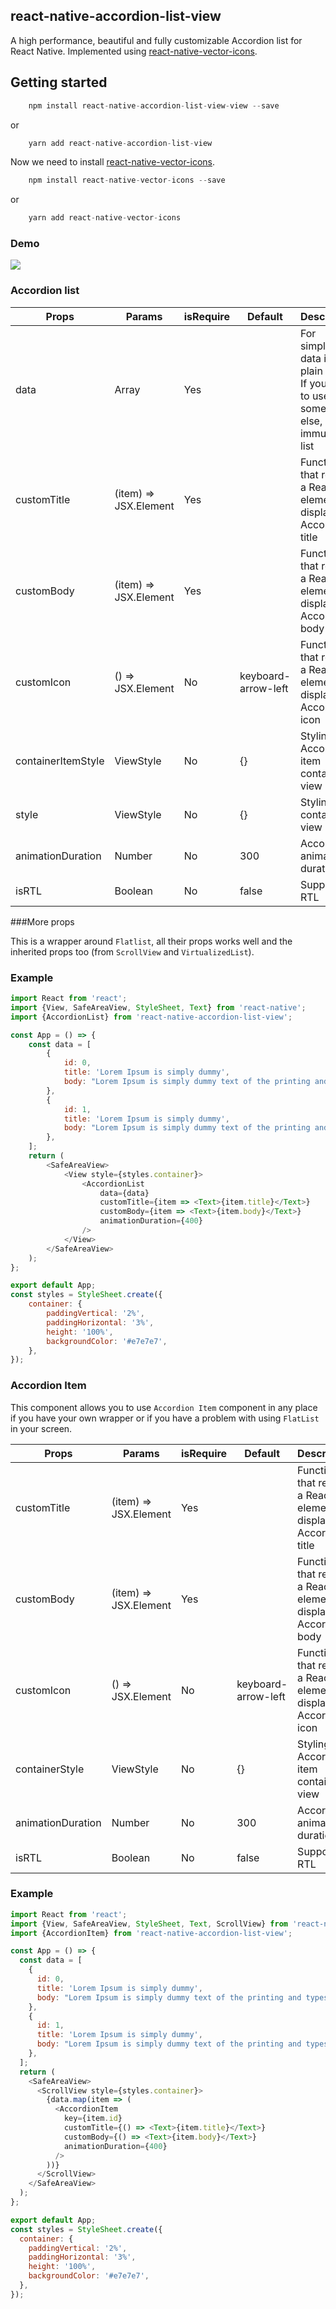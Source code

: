 ## react-native-accordion-list-view
A high performance, beautiful and fully customizable Accordion list for React Native.
Implemented using [react-native-vector-icons](https://github.com/oblador/react-native-vector-icons).
## Getting started
```js
    npm install react-native-accordion-list-view-view --save
```
or
```js
    yarn add react-native-accordion-list-view
```
Now we need to install [react-native-vector-icons](https://github.com/oblador/react-native-vector-icons).

```js
    npm install react-native-vector-icons --save
```
or
```js
    yarn add react-native-vector-icons
```

### Demo
![](https://github.com/louaySleman/react-native-accordion-list-view/tree/main/examples/demo.gif)


### Accordion list

| Props              | Params                   | isRequire | Default             | Description                                                                                      | 
|--------------------|--------------------------|-----------|---------------------|--------------------------------------------------------------------------------------------------|
| data               | Array                    | Yes       |                     | For simplicity, data is a plain array. If you want to use something else, like an immutable list |
| customTitle        | (item) => JSX.Element    | Yes       |                     | Function that returns a React element to display as Accordion title                              |
| customBody         | (item) => JSX.Element    | Yes       |                     | Function that returns a React element to display as Accordion body                               |
| customIcon         | () => JSX.Element        | No        | keyboard-arrow-left | Function that returns a React element to display as Accordion icon                               |
| containerItemStyle | ViewStyle                   | No        | {}                  | Styling for Accordion item container view                                                        |
| style              | ViewStyle                | No        | {}                  | Styling for container view                                                                       |
| animationDuration  | Number                   | No        | 300                 | Accordion animation duration                                                                     |
| isRTL             | Boolean                   | No        | false               | Support RTL                                                                                      |

###More props

This is a wrapper around `Flatlist`, all their props works well and the inherited props too (from `ScrollView` and `VirtualizedList`).

### Example

```javascript
import React from 'react';
import {View, SafeAreaView, StyleSheet, Text} from 'react-native';
import {AccordionList} from 'react-native-accordion-list-view';

const App = () => {
    const data = [
        {
            id: 0,
            title: 'Lorem Ipsum is simply dummy',
            body: "Lorem Ipsum is simply dummy text of the printing and typesetting industry. Lorem Ipsum has been the industry's standard dummy text ever since the 1500s, when an unknown printer took a galley of type and scrambled it to make a type specimen book. It has survived not only five centuries, but also the leap into electronic typesetting, remaining essentially unchanged. It was popularised in the 1960s with the release of Letraset sheets containing Lorem Ipsum passages, and more recently with desktop publishing software like Aldus PageMaker including versions of Lorem Ipsum.",
        },
        {
            id: 1,
            title: 'Lorem Ipsum is simply dummy',
            body: "Lorem Ipsum is simply dummy text of the printing and typesetting industry. Lorem Ipsum has been the industry's standard dummy text ever since the 1500s, when an unknown printer took a galley of type and scrambled it to make a type specimen book. It has survived not only five centuries, but also the leap into electronic typesetting, remaining essentially unchanged. It was popularised in the 1960s with the release of Letraset sheets containing Lorem Ipsum passages, and more recently with desktop publishing software like Aldus PageMaker including versions of Lorem Ipsum.",
        },
    ];
    return (
        <SafeAreaView>
            <View style={styles.container}>
                <AccordionList
                    data={data}
                    customTitle={item => <Text>{item.title}</Text>}
                    customBody={item => <Text>{item.body}</Text>}
                    animationDuration={400}
                />
            </View>
        </SafeAreaView>
    );
};

export default App;
const styles = StyleSheet.create({
    container: {
        paddingVertical: '2%',
        paddingHorizontal: '3%',
        height: '100%',
        backgroundColor: '#e7e7e7',
    },
});

```

### Accordion Item
This component allows you to use `Accordion Item` component in any place if you have your own wrapper or if you have a problem with using `FlatList` in your screen.

| Props             | Params                   | isRequire | Default             | Description                                                                                      | 
|-------------------|--------------------------|-----------|---------------------|--------------------------------------------------------------------------------------------------|
| customTitle       | (item) => JSX.Element    | Yes       |                     | Function that returns a React element to display as Accordion title                              |
| customBody        | (item) => JSX.Element    | Yes       |                     | Function that returns a React element to display as Accordion body                               |
| customIcon        | () => JSX.Element        | No        | keyboard-arrow-left | Function that returns a React element to display as Accordion icon                               |
| containerStyle    | ViewStyle                   | No        | {}                  | Styling for Accordion item container view                                                        |
| animationDuration | Number                   | No        | 300                 | Accordion animation duration                                                                     |
| isRTL             | Boolean                   | No        | false               | Support RTL                                                                                      |

### Example

```javascript
import React from 'react';
import {View, SafeAreaView, StyleSheet, Text, ScrollView} from 'react-native';
import {AccordionItem} from 'react-native-accordion-list-view';

const App = () => {
  const data = [
    {
      id: 0,
      title: 'Lorem Ipsum is simply dummy',
      body: "Lorem Ipsum is simply dummy text of the printing and typesetting industry. Lorem Ipsum has been the industry's standard dummy text ever since the 1500s, when an unknown printer took a galley of type and scrambled it to make a type specimen book. It has survived not only five centuries, but also the leap into electronic typesetting, remaining essentially unchanged. It was popularised in the 1960s with the release of Letraset sheets containing Lorem Ipsum passages, and more recently with desktop publishing software like Aldus PageMaker including versions of Lorem Ipsum.",
    },
    {
      id: 1,
      title: 'Lorem Ipsum is simply dummy',
      body: "Lorem Ipsum is simply dummy text of the printing and typesetting industry. Lorem Ipsum has been the industry's standard dummy text ever since the 1500s, when an unknown printer took a galley of type and scrambled it to make a type specimen book. It has survived not only five centuries, but also the leap into electronic typesetting, remaining essentially unchanged. It was popularised in the 1960s with the release of Letraset sheets containing Lorem Ipsum passages, and more recently with desktop publishing software like Aldus PageMaker including versions of Lorem Ipsum.",
    },
  ];
  return (
    <SafeAreaView>
      <ScrollView style={styles.container}>
        {data.map(item => (
          <AccordionItem
            key={item.id}
            customTitle={() => <Text>{item.title}</Text>}
            customBody={() => <Text>{item.body}</Text>}
            animationDuration={400}
          />
        ))}
      </ScrollView>
    </SafeAreaView>
  );
};

export default App;
const styles = StyleSheet.create({
  container: {
    paddingVertical: '2%',
    paddingHorizontal: '3%',
    height: '100%',
    backgroundColor: '#e7e7e7',
  },
});

```
